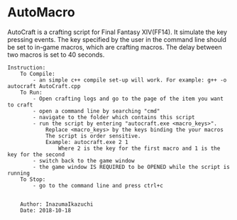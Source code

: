 # AutoMacro

AutoCraft is a crafting script for Final Fantasy XIV(FF14). It simulate the key pressing events.
	The key specified by the user in the command line should be set to in-game macros, which are crafting macros.
	The delay between two macros is set to 40 seconds.
	
	Instruction:
		To Compile:
			- an simple c++ compile set-up will work. For example: g++ -o autocraft AutoCraft.cpp
		To Run:
			- Open crafting logs and go to the page of the item you want to craft
			- open a command line by searching "cmd"
			- navigate to the folder which contains this script
			- run the script by entering "autocraft.exe <macro_keys>". 
				Replace <macro_keys> by the keys binding the your macros
				The script is order sensitive.
				Example: autocraft.exe 2 1
					Where 2 is the key for the first macro and 1 is the key for the second
			- switch back to the game window
			- the game window IS REQUIRED to be OPENED while the script is running
		To Stop:
			- go to the command line and press ctrl+c
		
		
		Author: InazumaIkazuchi
		Date: 2018-10-18
